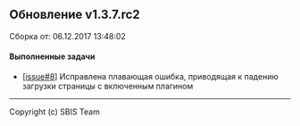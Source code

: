 ## Обновление v1.3.7.rc2

Сборка от: 06.12.2017 13:48:02

#### Выполненные задачи

* [[issue#8](https://github.com/sbis-team/ui-customizer/issues/8)] Исправлена плавающая ошибка, приводящая к падению загрузки страницы с включенным плагином

---

Copyright (c) SBIS Team
